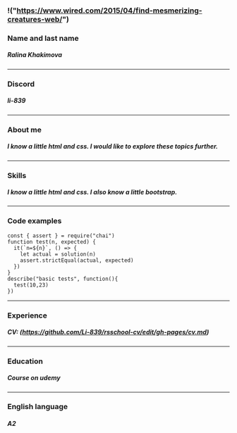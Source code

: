 ### !("https://www.wired.com/2015/04/find-mesmerizing-creatures-web/")
### Name and last name
##### Ralina Khakimova
********************************************************************************
### Discord
##### li-839
********************************************************************************
### About me
##### I know a little html and css. I would like to explore these topics further.
*********************************************************************************
### Skills
##### I know a little html and css. I also know a little bootstrap.
*********************************************************************************
### Code examples
```
const { assert } = require("chai")
function test(n, expected) {
  it(`n=${n}`, () => {  
    let actual = solution(n)
    assert.strictEqual(actual, expected)
  })
}
describe("basic tests", function(){
  test(10,23)
})
```
*********************************************************************************
### Experience
##### CV: (https://github.com/Li-839/rsschool-cv/edit/gh-pages/cv.md)
*********************************************************************************
### Education
##### Course on udemy
*********************************************************************************
### English language
##### A2
